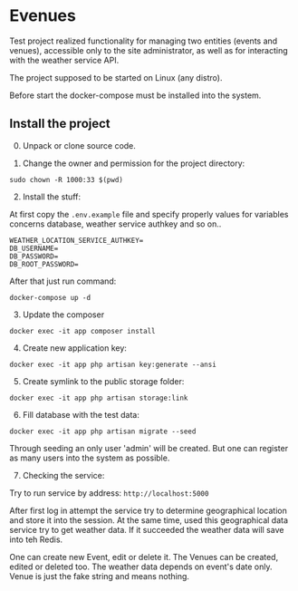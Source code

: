 # Evenues
Test project realized functionality for managing two entities 
(events and venues), accessible only to the site administrator, 
as well as for interacting with the weather service API.

The project supposed to be started on Linux (any distro).

Before start the docker-compose must be installed into the system.

## Install the project

0. Unpack or clone source code.

1. Change the owner and permission for the project directory:

```sudo chown -R 1000:33 $(pwd)```

2. Install the stuff:

At first copy the ```.env.example``` file and specify properly
values for variables concerns database, weather service authkey
and so on..

    WEATHER_LOCATION_SERVICE_AUTHKEY=
    DB_USERNAME=
    DB_PASSWORD=
    DB_ROOT_PASSWORD=


After that just run command:

```docker-compose up -d```

3. Update the composer

```docker exec -it app composer install```

4. Create new application key:

```docker exec -it app php artisan key:generate --ansi```

5. Create symlink to the public storage folder:

```docker exec -it app php artisan storage:link ```

6. Fill database with the test data:

```docker exec -it app php artisan migrate --seed```

Through seeding an only user 'admin' will be created. But one can
register as many users into the system as possible.

7. Checking the service:

Try to run service by address: ```http://localhost:5000```

After first log in attempt the service try to determine geographical
location and store it into the session. At the same time, used
this geographical data service try to get weather data. If it succeeded
the weather data will save into teh Redis.

One can create new Event, edit or delete it. The Venues can
be created, edited or deleted too. The weather data depends on
event's date only. Venue is just the fake string and means nothing.

